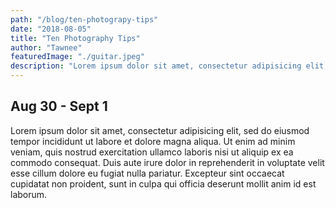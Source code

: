 ```yaml
---
path: "/blog/ten-photograpy-tips"
date: "2018-08-05"
title: "Ten Photography Tips"
author: "Tawnee"
featuredImage: "./guitar.jpeg"
description: "Lorem ipsum dolor sit amet, consectetur adipisicing elit, sed do eiusmod tempor incididunt ut labore et dolore magna aliqua."
---
```


## Aug 30 - Sept 1

Lorem ipsum dolor sit amet, consectetur adipisicing elit, sed do eiusmod tempor incididunt ut labore et dolore magna aliqua. Ut enim ad minim veniam, quis nostrud exercitation ullamco laboris nisi ut aliquip ex ea commodo consequat. Duis aute irure dolor in reprehenderit in voluptate velit esse cillum dolore eu fugiat nulla pariatur. Excepteur sint occaecat cupidatat non proident, sunt in culpa qui officia deserunt mollit anim id est laborum.
